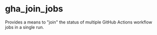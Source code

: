 # gha_join_jobs
Provides a means to "join" the status of multiple GitHub Actions workflow jobs in a single run.
